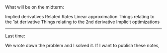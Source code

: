 What will be on the midterm:

Implied derivatives
Related Rates
Linear approximation
Things relating to the 1st derivative
Things relating to the 2nd derivative
Implicit optimizations
___
Last time:

We wrote down the problem and I solved it.
If I want to publish these notes, 
